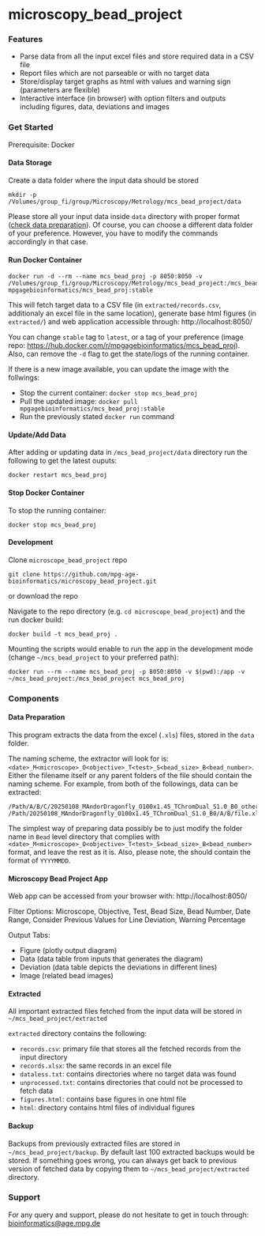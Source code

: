 # microscopy_bead_project

### Features
- Parse data from all the input excel files and store required data in a CSV file
- Report files which are not parseable or with no target data
- Store/display target graphs as html with values and warning sign (parameters are flexible)
- Interactive interface (in browser) with option filters and outputs including figures, data, deviations and images

### Get Started

Prerequisite: Docker

#### Data Storage

Create a data folder where the input data should be stored
```
mkdir -p /Volumes/group_fi/group/Microscopy/Metrology/mcs_bead_project/data
```

Please store all your input data inside `data` directory with proper format ([check data preparation](https://github.com/mpg-age-bioinformatics/microscopy_bead_project/?tab=readme-ov-file#data-preparation)). Of course, you can choose a different data folder of your preference. However, you have to modify the commands accordingly in that case.

#### Run Docker Container
```
docker run -d --rm --name mcs_bead_proj -p 8050:8050 -v /Volumes/group_fi/group/Microscopy/Metrology/mcs_bead_project:/mcs_bead_project mpgagebioinformatics/mcs_bead_proj:stable
```
This will fetch target data to a CSV file (in `extracted/records.csv`, additionaly an excel file in the same location), generate base html figures (in `extracted/`) and web application accessible through: http://localhost:8050/

You can change `stable` tag to `latest`, or a tag of your preference (image repo: https://hub.docker.com/r/mpgagebioinformatics/mcs_bead_proj).
Also, can remove the `-d` flag to get the state/logs of the running container.

If there is a new image available, you can update the image with the follwings:

- Stop the current container: `docker stop mcs_bead_proj`
- Pull the updated image: `docker pull mpgagebioinformatics/mcs_bead_proj:stable`
- Run the previously stated `docker run` command

#### Update/Add Data

After adding or updating data in `/mcs_bead_project/data` directory run the following to get the latest ouputs:
```
docker restart mcs_bead_proj
```

#### Stop Docker Container

To stop the running container:
```
docker stop mcs_bead_proj
```

#### Development

Clone `microscope_bead_project` repo
```
git clone https://github.com/mpg-age-bioinformatics/microscopy_bead_project.git
```
or download the repo

Navigate to the repo directory (e.g. `cd microscope_bead_project`) and the run docker build:
```
docker build -t mcs_bead_proj .
```

Mounting the scripts would enable to run the app in the development mode (change `~/mcs_bead_project` to your preferred path):
```
docker run --rm --name mcs_bead_proj -p 8050:8050 -v $(pwd):/app -v ~/mcs_bead_project:/mcs_bead_project mcs_bead_proj
```

### Components

#### Data Preparation

This program extracts the data from the excel (`.xls`) files, stored in the `data` folder.

The naming scheme, the extractor will look for is: `<date>_M<microscope>_O<objective>_T<test>_S<bead_size>_B<bead_number>`. Either the filename itself or any parent folders of the file should contain the naming scheme. For example, from both of the followings, data can be extracted:
```
/Path/A/B/C/20250108_MAndorDragonfly_O100x1.45_TChromDual_S1.0_B0_other_text.xls
/Path/20250108_MAndorDragonfly_O100x1.45_TChromDual_S1.0_B0/A/B/file.xls
```

The simplest way of preparing data possibly be to just modify the folder name in `Bead` level directory that complies with `<date>_M<microscope>_O<objective>_T<test>_S<bead_size>_B<bead_number>` format, and leave the rest as it is.
Also, please note, the <date> should contain the format of `YYYYMMDD`.

#### Microscopy Bead Project App

Web app can be accessed from your browser with: http://localhost:8050/

Filter Options: Microscope, Objective, Test, Bead Size, Bead Number, Date Range, Consider Previous Values for Line Deviation, Warning Percentage

Output Tabs:
- Figure (plotly output diagram)
- Data (data table from inputs that generates the diagram)
- Deviation (data table depicts the deviations in different lines)
- Image (related bead images)

#### Extracted

All important extracted files fetched from the input data will be stored in `~/mcs_bead_project/extracted`

`extracted` directory contains the following:
- `records.csv`: primary file that stores all the fetched records from the input directory
- `records.xlsx`: the same records in an excel file
- `dataless.txt`: contains directories where no target data was found
- `unprocessed.txt`: contains directories that could not be processed to fetch data
- `figures.html`: contains base figures in one html file
- `html`: directory contains html files of individual figures

#### Backup

Backups from previously extracted files are stored in `~/mcs_bead_project/backup`.
By default last 100 extracted backups would be stored. If something goes wrong, you can always get back to previous version of fetched data by copying them to `~/mcs_bead_project/extracted` directory.

### Support
For any query and support, please do not hesitate to get in touch through: bioinformatics@age.mpg.de





